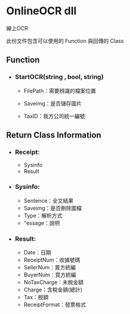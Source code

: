 # OnlineOCR dll

線上OCR

此份文件包含可以使用的 Function 與回傳的 Class

## Function

- ### StartOCR(string , bool, string)

  * FilePath：需要辨識的檔案位置

  * Saveimg：是否儲存圖片

  * TaxID：我方公司統一編號

## Return Class Information

- ### Receipt:

  - Sysinfo
  - Result

- ### Sysinfo: 

  - Sentence：全文結果
  - Saveimg：是否刪除圖檔
  - Type：解析方式
  - "essage：說明

- ### Result: 

  - Date：日期
  - ReceiptNum：收據號碼
  - SellerNum：賣方統編
  - BuyerNum：買方統編
  - NoTaxCharge：未稅金額
  - Charge：含稅金額(總計)
  - Tax：稅額
  - ReceiptFormat：發票格式

